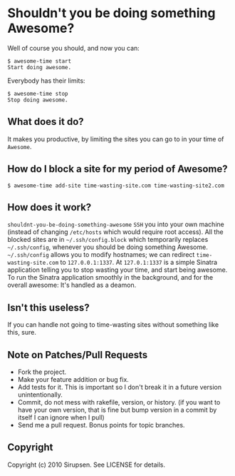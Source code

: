 # Shouldn't you be doing something Awesome?

Well of course you should, and now you can:

    $ awesome-time start
    Start doing awesome.

Everybody has their limits:

    $ awesome-time stop
    Stop doing awesome.

## What does it do?

It makes you productive, by limiting the sites you can go to in your time of `Awesome`.

## How do I block a site for my period of Awesome?

    $ awesome-time add-site time-wasting-site.com time-wasting-site2.com

## How does it work?

`shouldnt-you-be-doing-something-awesome` `SSH` you into your own machine (instead of changing `/etc/hosts` which would require root access). All the blocked sites are in `~/.ssh/config.block` which temporarily replaces `~/.ssh/config`, whenever you should be doing something Awesome. `~/.ssh/config` allows you to modify hostnames; we can redirect `time-wasting-site.com` to `127.0.0.1:1337`. At `127.0.1:1337` is a simple Sinatra application telling you to stop wasting your time, and start being awesome. To run the Sinatra application smoothly in the background, and for the overall awesome: It's handled as a deamon.

## Isn't this useless?

If you can handle not going to time-wasting sites without something like this, sure.

## Note on Patches/Pull Requests
 
* Fork the project.
* Make your feature addition or bug fix.
* Add tests for it. This is important so I don't break it in a
  future version unintentionally.
* Commit, do not mess with rakefile, version, or history.
  (if you want to have your own version, that is fine but bump version in a commit by itself I can ignore when I pull)
* Send me a pull request. Bonus points for topic branches.

## Copyright

Copyright (c) 2010 Sirupsen. See LICENSE for details.
